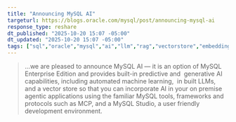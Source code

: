 ```yaml
---
title: "Announcing MySQL AI"
targeturl: https://blogs.oracle.com/mysql/post/announcing-mysql-ai
response_type: reshare
dt_published: "2025-10-20 15:07 -05:00"
dt_updated: "2025-10-20 15:07 -05:00"
tags: ["sql","oracle","mysql","ai","llm","rag","vectorstore","embeddings","automl"]
---
```


> ...we are pleased to announce MySQL AI — it is an option of MySQL Enterprise Edition and provides built-in predictive and  generative AI capabilities, including automated machine learning,  in built LLMs,  and a vector store so that you can incorporate AI in your on premise agentic applications using the familiar MySQL tools, frameworks and protocols such as MCP, and a MySQL Studio, a user friendly development environment.